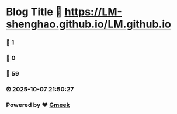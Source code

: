 # Blog Title :link: https://LM-shenghao.github.io/LM.github.io 
### :page_facing_up: [1](https://LM-shenghao.github.io/LM.github.io/tag.html) 
### :speech_balloon: 0 
### :hibiscus: 59 
### :alarm_clock: 2025-10-07 21:50:27 
### Powered by :heart: [Gmeek](https://github.com/Meekdai/Gmeek)

